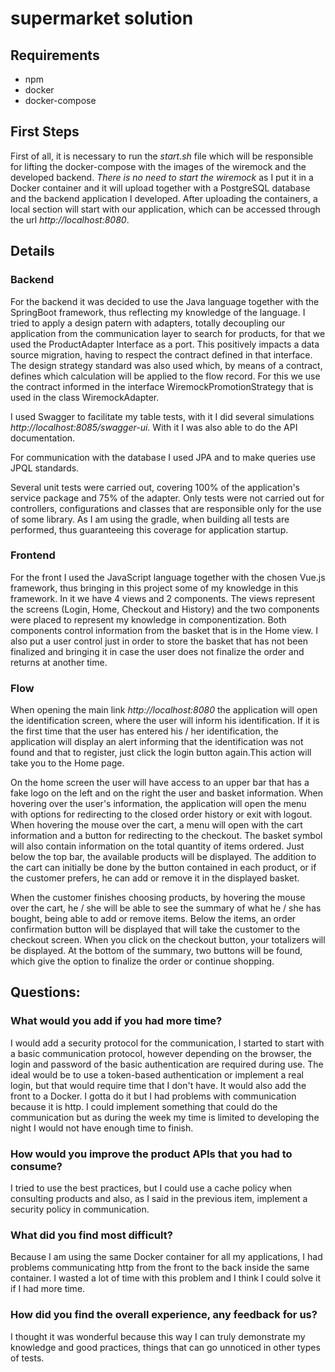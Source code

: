 # supermarket solution

## Requirements
- npm
- docker
- docker-compose

## First Steps
First of all, it is necessary to run the *start.sh* file which will be responsible for lifting the docker-compose with the images of the wiremock and the developed backend. *There is no need to start the wiremock* as I put it in a Docker container and it will upload together with a PostgreSQL database and the backend application I developed. After uploading the containers, a local section will start with our application, which can be accessed through the url *http://localhost:8080*.

## Details
### Backend
For the backend it was decided to use the Java language together with the SpringBoot framework, thus reflecting my knowledge of the language. I tried to apply a design patern with adapters, totally decoupling our application from the communication layer to search for products, for that we used the ProductAdapter Interface as a port. This positively impacts a data source migration, having to respect the contract defined in that interface. The design strategy standard was also used which, by means of a contract, defines which calculation will be applied to the flow record. For this we use the contract informed in the interface WiremockPromotionStrategy that is used in the class WiremockAdapter.

I used Swagger to facilitate my table tests, with it I did several simulations *http://localhost:8085/swagger-ui*. With it I was also able to do the API documentation. 

For communication with the database I used JPA and to make queries use JPQL standards.

Several unit tests were carried out, covering 100% of the application's service package and 75% of the adapter. Only tests were not carried out for controllers, configurations and classes that are responsible only for the use of some library. As I am using the gradle, when building all tests are performed, thus guaranteeing this coverage for application startup.

### Frontend
For the front I used the JavaScript language together with the chosen Vue.js framework, thus bringing in this project some of my knowledge in this framework. In it we have 4 views and 2 components. The views represent the screens (Login, Home, Checkout and History) and the two components were placed to represent my knowledge in componentization. Both components control information from the basket that is in the Home view. I also put a user control just in order to store the basket that has not been finalized and bringing it in case the user does not finalize the order and returns at another time.

### Flow
When opening the main link *http://localhost:8080* the application will open the identification screen, where the user will inform his identification. If it is the first time that the user has entered his / her identification, the application will display an alert informing that the identification was not found and that to register, just click the login button again.This action will take you to the Home page.

On the home screen the user will have access to an upper bar that has a fake logo on the left and on the right the user and basket information. When hovering over the user's information, the application will open the menu with options for redirecting to the closed order history or exit with logout. When hovering the mouse over the cart, a menu will open with the cart information and a button for redirecting to the checkout. The basket symbol will also contain information on the total quantity of items ordered. Just below the top bar, the available products will be displayed. The addition to the cart can initially be done by the button contained in each product, or if the customer prefers, he can add or remove it in the displayed basket.

When the customer finishes choosing products, by hovering the mouse over the cart, he / she will be able to see the summary of what he / she has bought, being able to add or remove items. Below the items, an order confirmation button will be displayed that will take the customer to the checkout screen. When you click on the checkout button, your totalizers will be displayed. At the bottom of the summary, two buttons will be found, which give the option to finalize the order or continue shopping.

## Questions:
### What would you add if you had more time?
I would add a security protocol for the communication, I started to start with a basic communication protocol, however depending on the browser, the login and password of the basic authentication are required during use. The ideal would be to use a token-based authentication or implement a real login, but that would require time that I don't have. It would also add the front to a Docker. I gotta do it but I had problems with communication because it is http. I could implement something that could do the communication but as during the week my time is limited to developing the night I would not have enough time to finish.

### How would you improve the product APIs that you had to consume?
I tried to use the best practices, but I could use a cache policy when consulting products and also, as I said in the previous item, implement a security policy in communication.

### What did you find most difficult?
Because I am using the same Docker container for all my applications, I had problems communicating http from the front to the back inside the same container. I wasted a lot of time with this problem and I think I could solve it if I had more time.

### How did you find the overall experience, any feedback for us?
I thought it was wonderful because this way I can truly demonstrate my knowledge and good practices, things that can go unnoticed in other types of tests.
